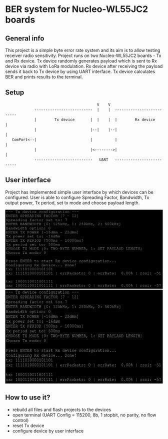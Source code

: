 # BER system for Nucleo-WL55JC2 boards

## General info
This project is a simple byte error rate system and its aim is to allow testing receiver radio sensitivity. Project runs on two Nucleo-WL55JC2 boards - Tx and Rx device. Tx device randomly generates payload which is sent to Rx device via radio with LoRa modulation. Rx device after receiving the payload sends it back to Tx device by using UART interface. Tx device calculates BER and prints results to the terminal. 

## Setup 

```
                                         V    V
             --------------------------  |    |  --------------------------
             |        Tx device       |  |    |  |        Rx device       |
             |                        |--|    |--|                        |
   ComPort<--|                        |          |                        |
             |                        |<-------->|                        |
             --------------------------   UART   -------------------------- 
```

## User interface
Project has implemented simple user interface by which devices can be configured. User is able to configure Spreading Factor, Bandwidth, Tx output power, Tx period, set tx mode and choose payload length.

![](images/BER_System.png)
<img src="/images/BER_System.png" width=600 height=300>

## How to use it?
- rebuild all files and flash projects to the devices
- open terminal (UART Config = 115200, 8b, 1 stopbit, no parity, no flow control)
- reset Tx device
- configure device by user interface
